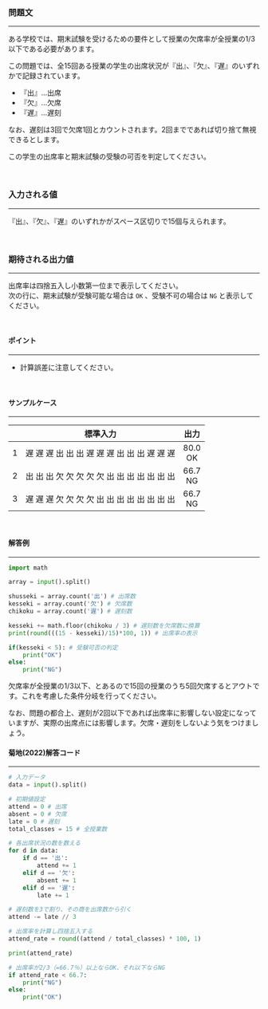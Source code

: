### __問題文__
***
ある学校では、期末試験を受けるための要件として授業の欠席率が全授業の1/3以下である必要があります。  

この問題では、全15回ある授業の学生の出席状況が『出』、『欠』、『遅』のいずれかで記録されています。  

- 『出』…出席
- 『欠』…欠席
- 『遅』…遅刻

なお、遅刻は3回で欠席1回とカウントされます。2回までであれば切り捨て無視できるとします。  

この学生の出席率と期末試験の受験の可否を判定してください。

<br>

### __入力される値__
***
『出』、『欠』、『遅』のいずれかがスペース区切りで15個与えられます。

<br>

### __期待される出力値__
***
出席率は四捨五入し小数第一位まで表示してください。  
次の行に、期末試験が受験可能な場合は `OK` 、受験不可の場合は `NG` と表示してください。

<br>

#### __ポイント__
***
- 計算誤差に注意してください。

<br>

#### サンプルケース
***
||標準入力|出力|
|:-:|:-:|:-:|
|1|遅 遅 遅 出 出 出 遅 遅 遅 出 出 出 遅 遅 遅|80.0<br>OK|
|2|出 出 出 欠 欠 欠 欠 欠 出 出 出 出 出 出 出|66.7<br>NG|
|3|遅 遅 遅 欠 欠 欠 欠 出 出 出 出 出 出 出 出|66.7<br>NG|

<br>

#### 解答例
***

```python
import math

array = input().split()

shusseki = array.count('出') # 出席数
kesseki = array.count('欠') # 欠席数
chikoku = array.count('遅') # 遅刻数

kesseki += math.floor(chikoku / 3) # 遅刻数を欠席数に換算
print(round(((15 - kesseki)/15)*100, 1)) # 出席率の表示

if(kesseki < 5): # 受験可否の判定
    print("OK")
else:
    print("NG")
```

欠席率が全授業の1/3以下、とあるので15回の授業のうち5回欠席するとアウトです。これを考慮した条件分岐を行ってください。    

なお、問題の都合上、遅刻が2回以下であれば出席率に影響しない設定になっていますが、実際の出席点には影響します。欠席・遅刻をしないよう気をつけましょう。

#### 菊地(2022)解答コード
***

```python
# 入力データ
data = input().split()

# 初期値設定
attend = 0 # 出席
absent = 0 # 欠席
late = 0 # 遅刻
total_classes = 15 # 全授業数

# 各出席状況の数を数える
for d in data:
    if d == '出':
        attend += 1
    elif d == '欠':
        absent += 1
    elif d == '遅':
        late += 1

# 遅刻数を3で割り、その商を出席数から引く
attend -= late // 3

# 出席率を計算し四捨五入する
attend_rate = round((attend / total_classes) * 100, 1)

print(attend_rate)

# 出席率が2/3（=66.7％）以上ならOK、それ以下ならNG
if attend_rate < 66.7:
    print("NG")
else:
    print("OK")

```